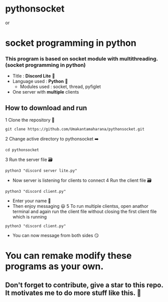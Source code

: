 # pythonsocket
or
# socket programming in python
### This program is based on socket module with multithreading. (socket programming in python)
- Title : <b>Discord Lite</b> 🤖
- Language used : <b>Python</b> 🐍
  - Modules used : socket, thread, pyfiglet
- One server with <b>multiple</b> clients

## How to download and run
1 Clone the repository 🔗
```
git clone https://github.com/Umakantamaharana/pythonsocket.git
```
2 Change active directory to pythonsocket ➡️
```
cd pythonsocket
```
3 Run the server file 🗃️
```
python3 "discord server lite.py"
```
  - Now server is listening for clients to connect
4 Run the client file 🗃️
```
python3 "discord client.py"
```
  - Enter your name 📛
  - Then enjoy messaging 😃
5 To run multiple clientss, open anathor terminal and again run the client file without closing the first client file which is running
```
python3 "discord client.py"
```
  - You can now message from both sides 😏


# You can remake modify these programs as your own.
## Don't forget to contribute, give a star to this repo. It motivates me to do more stuff like this. 🥰
